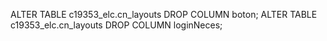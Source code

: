 ALTER TABLE c19353_elc.cn_layouts DROP COLUMN boton;
ALTER TABLE c19353_elc.cn_layouts DROP COLUMN loginNeces;
